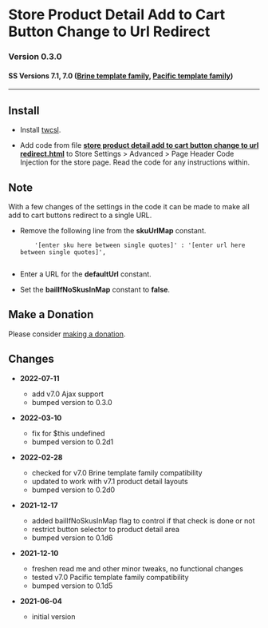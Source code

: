 # Store Product Detail Add to Cart Button Change to Url Redirect

### Version 0.3.0

#### SS Versions 7.1, 7.0 ([Brine template family][1], [Pacific template family][2])

---

## Install

* Install [twcsl][3].
  
* Add code from file **[store product detail add to cart button change to url
  redirect.html][4]** to Store Settings > Advanced > Page Header Code Injection
  for the store page. Read the code for any instructions within.

## Note

With a few changes of the settings in the code it can be made to make all add to
cart buttons redirect to a single URL.

* Remove the following line from the **skuUrlMap** constant.
  
  ```
      '[enter sku here between single quotes]' : '[enter url here between single quotes]',
      
  ```
  
* Enter a URL for the **defaultUrl** constant.
  
* Set the **bailIfNoSkusInMap** constant to **false**.

## Make a Donation

Please consider [making a donation][5].

## Changes

* **2022-07-11**

  * add v7.0 Ajax support
  * bumped version to 0.3.0
  
* **2022-03-10**

  * fix for $this undefined
  * bumped version to 0.2d1
  
* **2022-02-28**

  * checked for v7.0 Brine template family compatibility
  * updated to work with v7.1 product detail layouts
  * bumped version to 0.2d0
  
* **2021-12-17**

  * added bailIfNoSkusInMap flag to control if that check is done or not
  * restrict button selector to product detail area
  * bumped version to 0.1d6
  
* **2021-12-10**

  * freshen read me and other minor tweaks, no functional changes
  * tested v7.0 Pacific template family compatibility
  * bumped version to 0.1d5
  
* **2021-06-04**

  * initial version

[1]: https://support.squarespace.com/hc/en-us/articles/212512738-Brine-template-family
[2]: https://support.squarespace.com/hc/en-us/articles/206545347
[3]: https://github.com/tomsWebConsulting/twcsl#install-options
[4]: store%20product%20detail%20add%20to%20cart%20button%20change%20to%20url%20redirect.html#L1
[5]: https://github.com/tomsWebConsulting/twcsl#make-a-donation

